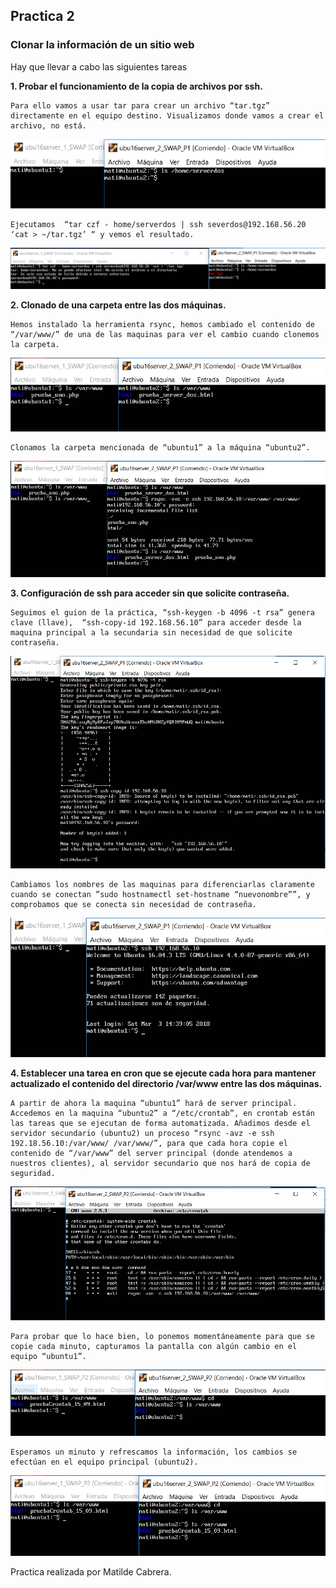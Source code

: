 ## Practica 2

### **Clonar la información de un sitio web**

Hay que llevar a cabo las siguientes tareas

**1. Probar el funcionamiento de la copia de archivos por ssh.**


	Para ello vamos a usar tar para crear un archivo “tar.tgz” directamente en el equipo destino. Visualizamos donde vamos a crear el archivo, no está.
![tar](https://github.com/mati3/SWAP/blob/master/Imagenes/P2_1.PNG)

	Ejecutamos  “tar czf - home/serverdos | ssh severdos@192.168.56.20 ‘cat > ~/tar.tgz’ “ y vemos el resultado.
![tar](https://github.com/mati3/SWAP/blob/master/Imagenes/P2_2.PNG)


**2. Clonado de una carpeta entre las dos máquinas.**

	Hemos instalado la herramienta rsync, hemos cambiado el contenido de “/var/www/” de una de las maquinas para ver el cambio cuando clonemos la carpeta.

![rsync](https://github.com/mati3/SWAP/blob/master/Imagenes/P2_3.PNG)

	Clonamos la carpeta mencionada de “ubuntu1” a la máquina “ubuntu2”.

![rsync](https://github.com/mati3/SWAP/blob/master/Imagenes/P2_4.PNG)


**3. Configuración de ssh para acceder sin que solicite contraseña.**

	Seguimos el guion de la práctica, “ssh-keygen -b 4096 -t rsa” genera clave (llave),  “ssh-copy-id 192.168.56.10” para acceder desde la maquina principal a la secundaria sin necesidad de que solicite contraseña.

![ssh](https://github.com/mati3/SWAP/blob/master/Imagenes/P2_5.PNG)

	Cambiamos los nombres de las maquinas para diferenciarlas claramente cuando se conectan ”sudo hostnamectl set-hostname “nuevonombre””, y comprobamos que se conecta sin necesidad de contraseña. 

![ssh](https://github.com/mati3/SWAP/blob/master/Imagenes/P2_6.PNG)


**4. Establecer una tarea en cron que se ejecute cada hora para mantener
actualizado el contenido del directorio /var/www entre las dos máquinas.**

	A partir de ahora la maquina “ubuntu1” hará de server principal. Accedemos en la maquina “ubuntu2” a “/etc/crontab”, en crontab están las tareas que se ejecutan de forma automatizada. Añadimos desde el servidor secundario (ubuntu2) un proceso “rsync -avz -e ssh 192.18.56.10:/var/www/ /var/www/”, para que cada hora copie el contenido de “/var/www” del server principal (donde atendemos a nuestros clientes), al servidor secundario que nos hará de copia de seguridad.
![crontab](https://github.com/mati3/SWAP/blob/master/Imagenes/P2_7.PNG)

	Para probar que lo hace bien, lo ponemos momentáneamente para que se copie cada minuto, capturamos la pantalla con algún cambio en el equipo “ubuntu1”.
![crontab](https://github.com/mati3/SWAP/blob/master/Imagenes/P2_8.PNG)

	Esperamos un minuto y refrescamos la información, los cambios se efectúan en el equipo principal (ubuntu2).
![crontab](https://github.com/mati3/SWAP/blob/master/Imagenes/P2_9.PNG)

Practica realizada por Matilde Cabrera.
